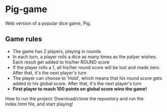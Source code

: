 # Pig-game
Web version of a popular dice game, Pig.

## Game rules

* The game has 2 players, playing in rounds
* In each turn, a player rolls a dice as many times as the palyer wishes. Each result get added to his/her ROUND score
* If the player rolls a 1, all his/her round score will be lost and made zero. After that, it's the next player's turn
* The player can choose to 'Hold', which means that his round score gets added to his global score. After that, it's the next player's turn
* **First player to reach 100 points on global score wins the game!**

How to run the project:
Download/clone the repository and run the index.html file, and start playing!
